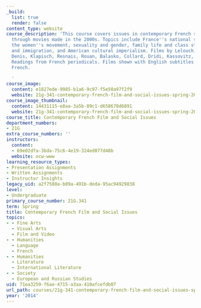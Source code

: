```yaml
---
_build:
  list: true
  render: false
content_type: website
course_description: 'This course covers issues in contemporary French society as expressed
  through movies made in the 2000s. Topics include France''s national self-image,
  the women''s movement, sexuality and gender, family life and class structure, post-colonialism
  and immigration, and American cultural imperialism. Films by Lelouch, Audiard, Doillon,
  Denis, Klapisch, Resnais, Rouan, Balasko, Collard, Dridi, Kassovitz, and others.
  Readings from French periodicals. Films shown with English subtitles. Taught in
  French.

  '
course_image:
  content: e1827ede-9985-b1a6-9c97-f5e50a97f2f9
  website: 21g-341-contemporary-french-film-and-social-issues-spring-2014
course_image_thumbnail:
  content: 14431115-e8aa-3a5b-89c1-d658678d6891
  website: 21g-341-contemporary-french-film-and-social-issues-spring-2014
course_title: Contemporary French Film and Social Issues
department_numbers:
- 21G
extra_course_numbers: ''
instructors:
  content:
  - 69e02dfa-3bda-75c6-4e19-324ed077d48b
  website: ocw-www
learning_resource_types:
- Presentation Assignments
- Written Assignments
- Instructor Insights
legacy_uid: a2f7580a-b09a-491b-deda-95ac94929838
level:
- Undergraduate
primary_course_number: 21G.341
term: Spring
title: Contemporary French Film and Social Issues
topics:
- - Fine Arts
  - Visual Arts
  - Film and Video
- - Humanities
  - Language
  - French
- - Humanities
  - Literature
  - International Literature
- - Society
  - European and Russian Studies
uid: 71ea3259-f6ae-4715-a3aa-410afcefdb07
url_path: courses/21g-341-contemporary-french-film-and-social-issues-spring-2014
year: '2014'
---
```

